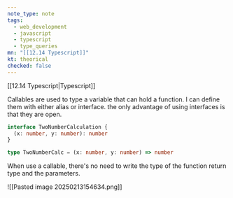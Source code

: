 ```yaml
---
note_type: note
tags:
  - web_development
  - javascript
  - typescript
  - type_queries
mn: "[[12.14 Typescript]]"
kt: theorical
checked: false
---
```

[[12.14 Typescript|Typescript]]

Callables are used to type a variable that can hold a function. I can define them with either alias or interface. the only advantage of using interfaces is that they are open. 

```ts
interface TwoNumberCalculation {
  (x: number, y: number): number
}

type TwoNumberCalc = (x: number, y: number) => number
```

When use a callable, there's no need to write the type of the function return type and the parameters.

![[Pasted image 20250213154634.png]]